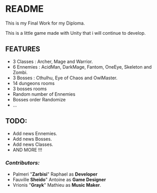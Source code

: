 # README #

This is my Final Work for my Diploma.

This is a little game made with Unity that i will continue to develop.

## FEATURES ##

- 3 Classes : Archer, Mage and Warrior.
- 6 Ennemies : AcidMan, DarkMage, Fantom, OneEye, Skeleton and Zombi.
- 3 Bosses : Cthulhu, Eye of Chaos and OwlMaster.
- 14 dungeons rooms
- 3 bosses rooms
- Random number of Ennemies
- Bosses order Randomize
- ...

## **TODO:** ##

- Add news Ennemies.
- Add news Bosses.
- Add news Classes.
- AND MORE !!!

### *Contributors:* ###

- Palmeri "**Zarbisi**" Raphael as **Developer** 
- Fauville **Sheido**" Antoine as **Game Designer**
- Vrionis "**Grayk**" Mathieu as **Music Maker**.